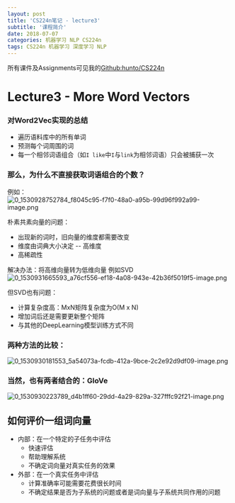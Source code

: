 ```yaml
---
layout: post
title: 'CS224n笔记 - lecture3'
subtitle: '课程简介'
date: 2018-07-07
categories: 机器学习 NLP CS224n
tags: CS224n 机器学习 深度学习 NLP
---
```


所有课件及Assignments可见我的[Github:hunto/CS224n](https://github.com/hunto/CS224n)

# Lecture3 - More Word Vectors
 ### 对Word2Vec实现的总结
* 遍历语料库中的所有单词
* 预测每个词周围的词
* 每一个相邻词语组合（如`I like`中`I`与`link`为相邻词语）只会被捕获一次

### 那么，为什么不直接获取词语组合的个数？
例如：
![0_1530928752784_f8045c95-f7f0-48a0-a95b-99d96f992a99-image.png](http://bbs.dian.org.cn/assets/uploads/files/1530928760574-f8045c95-f7f0-48a0-a95b-99d96f992a99-image.png) 

朴素共素向量的问题：
* 出现新的词时，旧向量的维度都需要改变
* 维度由词典大小决定 -- 高维度
* 高稀疏性

解决办法：将高维向量转为低维向量
例如SVD
![0_1530931665593_a76cf556-ef18-4a08-943e-42b36f5019f5-image.png](http://bbs.dian.org.cn/assets/uploads/files/1530931667478-a76cf556-ef18-4a08-943e-42b36f5019f5-image.png) 

但SVD也有问题：
* 计算复杂度高：MxN矩阵复杂度为O(M x N)
* 增加词后还是需要更新整个矩阵
* 与其他的DeepLearning模型训练方式不同

### 两种方法的比较：
![0_1530930181553_5a54073a-fcdb-412a-9bce-2c2e92d9df09-image.png](http://bbs.dian.org.cn/assets/uploads/files/1530930182381-5a54073a-fcdb-412a-9bce-2c2e92d9df09-image.png) 

### 当然，也有两者结合的：**GloVe**
![0_1530930223789_d4b1ff60-29dd-4a29-829a-327fffc92f21-image.png](http://bbs.dian.org.cn/assets/uploads/files/1530930224052-d4b1ff60-29dd-4a29-829a-327fffc92f21-image.png) 

## 如何评价一组词向量
* 内部：在一个特定的子任务中评估
    * 快速评估
    * 帮助理解系统
    * 不确定词向量对真实任务的效果
* 外部：在一个真实任务中评估
    * 计算准确率可能需要花费很长时间
    * 不确定结果是否为子系统的问题或者是词向量与子系统共同作用的问题